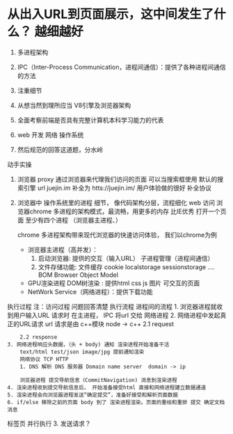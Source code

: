 # 从出入URL到页面展示，这中间发生了什么？ 越细越好
1. 多进程架构
2. IPC（Inter-Process Communication，进程间通信）：提供了各种进程间通信的方法


3. 注重细节
4. 从想当然到理所应当 V8引擎及浏览器架构
5. 全面考察前端是否具有完整计算机本科学习能力的代表
6. web 开发 网络 操作系统
7. 然后规范的回答这道题，分水岭


动手实操
1. 浏览器 proxy 通过浏览器来代理我们访问的页面
    可以当搜索框使用 默认的搜索引擎
    url 
    juejin.im 补全为 htts://juejin.im/ 用户体验做的很好 补全协议
2. 浏览器中 操作系统里的进程
   细节， 像代码架构分层，流程细化
   web 访问 浏览器chrome 多进程的架构模式，最流畅，用更多的内存 比IE优秀
   打开一个页面 至少有四个进程 （浏览器主进程、）

    chrome 多进程架构带来现代浏览器的快速访问体验， 我们以chrome为例
   - 浏览器主进程（高并发）：
        1. 启动浏览器: 提供的交互（输入URL） 子进程管理（进程间通信）
        2. 文件存储功能:  文件缓存 cookie localstorage sessionstorage .... BOM Browser Object Model
   - GPU渲染进程  DOM树渲染 : 提供html css js 图片 可交互的页面
   - NetWork Service（网络进程）：提供下载功能

  执行过程
    注：访问过程 问题回答清楚 执行流程 进程间的流程
    1. 浏览器进程就收到用户输入URL 请求时  在主进程， IPC 将url 交给 网络进程
    2. 网络进程中发起真正的URL请求 url 请求是由 c++模块 node -> c++
        2.1 request

        2.2 response
    3. 网络进程响应头数据，（头 + body) 通知 渲染进程开始准备干活
        text/html test/json image/jpg 提前通知渲染 
        网络协议 TCP HTTP
        1. DNS 解析 DNS 服务器 Domain name server  domain -> ip
   
        浏览器进程 提交导航信息（CommitNavigation) 消息到渲染进程
    4. 渲染进程收到提交导航信息后， 开始准备接受html 直接和网络进程建立数据通道
    5. 渲染进程会向浏览器进程发送“确定提交”，准备好接受和解析页面数据
    6. if/else 移除之前的页面 body 到了 渲染进程渲染。页面的重绘和重排 提交 确定文档消息
   <!-- 主进程 管家 chrome 浏览器
   子进程
   GPU 进程 渲染进程 GPU加速 3d 渲染 three.js  css transform 3d
   NetWork Service -->
   标签页
   并行执行
3. 发送请求？